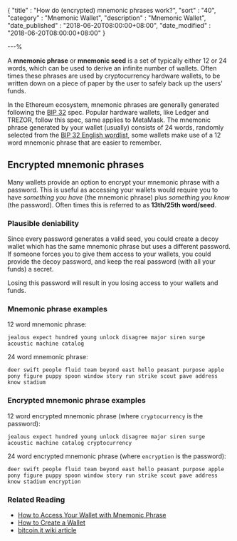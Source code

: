 {
"title"       : "How do (encrypted) mnemonic phrases work?",
"sort"        : "40",
"category"    : "Mnemonic Wallet",
"description" : "Mnemonic Wallet",
"date_published" : "2018-06-20T08:00:00+08:00",
"date_modified"  : "2018-06-20T08:00:00+08:00"
}

---%

A **mnemonic phrase** or **mnemonic seed** is a set of typically either 12 or 24 words, which can be used to derive an infinite number of wallets. Often times these phrases are used by cryptocurrency hardware wallets, to be written down on a piece of paper by the user to safely back up the users' funds.


In the Ethereum ecosystem, mnemonic phrases are generally generated following the [BIP 32](https://github.com/bitcoin/bips/blob/master/bip-0032.mediawiki) spec. Popular hardware wallets, like Ledger and TREZOR, follow this spec, same applies to MetaMask. The mnemonic phrase generated by your wallet (usually) consists of 24 words, randomly selected from the [BIP 32 English wordlist](https://github.com/bitcoin/bips/blob/master/bip-0039/english.txt), some wallets make use of a 12 word mnemonic phrase that are easier to remember.

## Encrypted mnemonic phrases

Many wallets provide an option to encrypt your mnemonic phrase with a password. This is useful as accessing your wallets would require you to have *something you have* (the mnemonic phrase) plus *something you know* (the password). Often times this is referred to as **13th/25th word/seed**.

### Plausible deniability

Since every password generates a valid seed, you could create a decoy wallet which has the same mnemonic phrase but uses a different password. If someone forces you to give them access to your wallets, you could provide the decoy password, and keep the real password (with all your funds) a secret.

<div class="alert alert-danger">
  Losing this password will result in you losing access to your wallets and funds.
</div>

### Mnemonic phrase examples

12 word mnemonic phrase:

```jealous expect hundred young unlock disagree major siren surge acoustic machine catalog```

24 word mnemonic phrase:

```deer swift people fluid team beyond east hello peasant purpose apple pony figure puppy spoon window story run strike scout pave address know stadium```

### Encrypted mnemonic phrase examples

12 word encrypted mnemonic phrase (where `cryptocurrency` is the password):

```jealous expect hundred young unlock disagree major siren surge acoustic machine catalog cryptocurrency```

24 word encrypted mnemonic phrase (where `encryption` is the password):

```deer swift people fluid team beyond east hello peasant purpose apple pony figure puppy spoon window story run strike scout pave address know stadium encryption```

### Related Reading

*   [How to Access Your Wallet with Mnemonic Phrase](https://support.mycrypto.com/accessing-your-wallet/access-wallet-mnemonic.html)
*   [How to Create a Wallet](https://support.mycrypto.com/getting-started/creating-a-new-wallet-on-mycrypto.html)
*   [bitcoin.it wiki article](https://en.bitcoin.it/wiki/Mnemonic_phrase)
